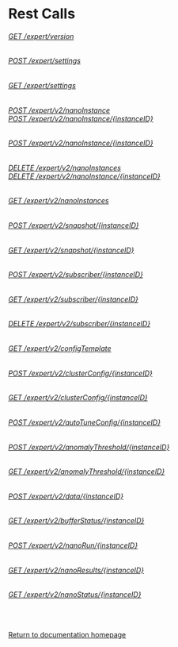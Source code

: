 # Rest Calls

###### [GET /expert/version](./Functions/get_version.md)

###### [POST /expert/settings](./Functions/post_settings.md)

###### [GET /expert/settings](./Functions/get_settings.md)

###### [POST /expert/v2/nanoInstance](./Functions/post_nanoInstance.md) <br/> [POST /expert/v2/nanoInstance/{instanceID}](./Functions/post_nanoInstance.md)

###### [POST /expert/v2/nanoInstance/{instanceID}](./Functions/get_nanoInstance.md)

###### [DELETE /expert/v2/nanoInstances](./Functions/delete_nanoInstance.md) <br/> [DELETE /expert/v2/nanoInstance/{instanceID}](./Functions/delete_nanoInstance.md)

###### [GET /expert/v2/nanoInstances](./Functions/get_nanoInstances.md)

###### [POST /expert/v2/snapshot/{instanceID}](./Functions/post_snapshot.md)

###### [GET /expert/v2/snapshot/{instanceID}](./Functions/get_snapshot.md)

###### [POST /expert/v2/subscriber/{instanceID}](./Functions/post_subscriber.md)

###### [GET /expert/v2/subscriber/{instanceID}](./Functions/get_subscriber.md)

###### [DELETE /expert/v2/subscriber/{instanceID}](./Functions/delete_subscriber.md)

###### [GET /expert/v2/configTemplate](./Functions/get_configTemplate.md)

###### [POST /expert/v2/clusterConfig/{instanceID}](./Functions/post_clusterConfig.md)

###### [GET /expert/v2/clusterConfig/{instanceID}](./Functions/get_clusterConfig.md)

###### [POST /expert/v2/autoTuneConfig/{instanceID}](./Functions/post_autoTuneConfig.md)

###### [POST /expert/v2/anomalyThreshold/{instanceID}](./Functions/post_anomalyThreshold.md)

###### [GET /expert/v2/anomalyThreshold/{instanceID}](./Functions/get_anomalyThreshold.md)

###### [POST /expert/v2/data/{instanceID}](./Functions/post_data.md)

###### [GET /expert/v2/bufferStatus/{instanceID}](./Functions/get_bufferStatus.md)

###### [POST /expert/v2/nanoRun/{instanceID}](./Functions/post_nanoRun.md)

###### [GET /expert/v2/nanoResults/{instanceID}](./Functions/get_nanoResults.md)

###### [GET /expert/v2/nanoStatus/{instanceID}](./Functions/get_nanoStatus.md)
<br/>

[Return to documentation homepage](./Swagger_Landing_Page.md)
